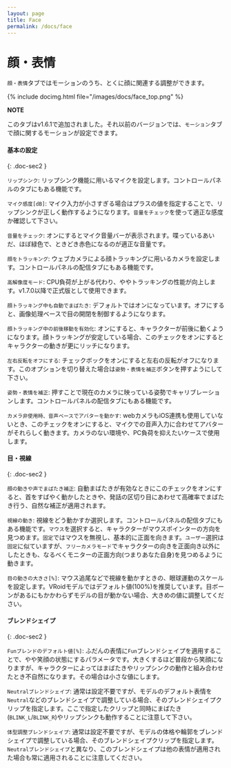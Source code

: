 ```yaml
---
layout: page
title: Face
permalink: /docs/face
---
```


# 顔・表情

`顔・表情`タブではモーションのうち、とくに顔に関連する調整ができます。

{% include docimg.html file="/images/docs/face_top.png" %}

<div class="note-area" markdown="1">

**NOTE**

このタブはv1.6.1で追加されました。それ以前のバージョンでは、`モーション`タブで顔に関するモーションが設定できます。

</div>


#### 基本の設定
{: .doc-sec2 }

`リップシンク`: リップシンク機能に用いるマイクを設定します。コントロールパネルのタブにもある機能です。

`マイク感度[dB]`: マイク入力が小さすぎる場合はプラスの値を指定することで、リップシンクが正しく動作するようになります。`音量をチェック`を使って適正な感度か確認して下さい。

`音量をチェック`: オンにするとマイク音量バーが表示されます。喋っているあいだ、ほぼ緑色で、ときどき赤色になるのが適正な音量です。

`顔をトラッキング`: ウェブカメラによる顔トラッキングに用いるカメラを設定します。コントロールパネルの配信タブにもある機能です。

`高解像度モード`: CPU負荷が上がる代わり、ややトラッキングの性能が向上します。v1.7.0以降で正式版として使用できます。

`顔トラッキング中も自動でまばたき`: デフォルトではオンになっています。オフにすると、画像処理ベースで目の開閉を制御するようになります。

`顔トラッキング中の前後移動を有効化`: オンにすると、キャラクターが前後に動くようになります。顔トラッキングが安定している場合、このチェックをオンにするとキャラクターの動きが更にリッチになります。

`左右反転をオフにする`: チェックボックをオンにすると左右の反転がオフになります。このオプションを切り替えた場合は`姿勢・表情を補正`ボタンを押すようにして下さい。

`姿勢・表情を補正`: 押すことで現在のカメラに映っている姿勢でキャリブレーションします。コントロールパネルの配信タブにもある機能です。

`カメラ非使用時、音声ベースでアバターを動かす`: webカメラもiOS連携も使用していないとき、このチェックをオンにすると、マイクでの音声入力に合わせてアバターがそれらしく動きます。カメラのない環境や、PC負荷を抑えたいケースで使用します。


#### 目・視線
{: .doc-sec2 }

`顔の動きや声でまばたき補正`: 自動まばたきが有効なときにこのチェックをオンにすると、首をすばやく動かしたときや、発話の区切り目にあわせて高確率でまばたき行う、自然な補正が適用されます。

`視線の動き`: 視線をどう動かすか選択します。コントロールパネルの配信タブにもある機能です。`マウス`を選択すると、キャラクターがマウスポインターの方向を見つめます。`固定`ではマウスを無視し、基本的に正面を向きます。`ユーザー`選択は`固定`に似ていますが、`フリーカメラモード`でキャラクターの向きを正面向き以外にしたときも、なるべくモニターの正面方向(つまりあなた自身)を見つめるように動きます。

`目の動きの大きさ[%]`: マウス追尾などで視線を動かすときの、眼球運動のスケールを設定します。VRoidモデルではデフォルト値(100%)を推奨しています。目ボーンがあるにもかかわらずモデルの目が動かない場合、大きめの値に調整してください。


#### ブレンドシェイプ
{: .doc-sec2 }

`Funブレンドのデフォルト値[%]`: ふだんの表情に`Fun`ブレンドシェイプを適用することで、やや笑顔の状態にするパラメータです。大きくするほど普段から笑顔になりますが、キャラクターによってはまばたきやリップシンクの動作と組み合わせたとき不自然になります。その場合は小さな値にします。

`Neutralブレンドシェイプ`: 通常は設定不要ですが、モデルのデフォルト表情を`Neutral`などのブレンドシェイプで調整している場合、そのブレンドシェイプクリップを指定します。ここで指定したクリップと同時にまばたき(`BLINK_L`/`BLINK_R`)やリップシンクも動作することに注意して下さい。

`体型調整ブレンドシェイプ`: 通常は設定不要ですが、モデルの体格や輪郭をブレンドシェイプで調整している場合、そのブレンドシェイプクリップを指定します。`Neutralブレンドシェイプ`と異なり、このブレンドシェイプは他の表情が適用された場合も常に適用されることに注意してください。
